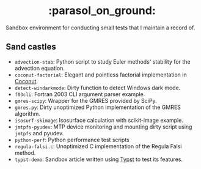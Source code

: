 <!-- markdownlint-disable MD033 -->
<h1 align="center">:parasol_on_ground:</h1>
<!-- markdownlint-enable MD033 -->

Sandbox environment for conducting small tests that I maintain a record of.

## Sand castles

<!-- markdownlint-disable MD013 -->

- `advection-stab`: Python script to study Euler methods' stability for the advection equation.
- `coconut-factorial`: Elegant and pointless factorial implementation in [Coconut](http://coconut-lang.org).
- `detect-windarkmode`: Dirty function to detect Windows dark mode.
- `f03cli`: Fortran 2003 CLI argument parser example.
- `gmres-scipy`: Wrapper for the GMRES provided by SciPy.
- `gmres.py`: Dirty unoptimized Python implementation of the GMRES algorithm.
- `isosurf-skimage`: Isosurface calculation with scikit-image example.
- `jmtpfs-pyudev`: MTP device monitoring and mounting dirty script using `jmtpfs` and pyudev.
- `python-perf`: Python performance test scripts
- `regula-falsi.c`: Unoptimized C implementation of the Regula Falsi method.
- `typst-demo`: Sandbox article written using [Typst](https://typst.app) to test its features.
